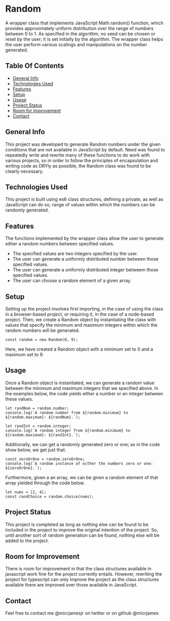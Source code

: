 # Random
A wrapper class that implements JavaScript Math.random() function, which provides approximately uniform distribution over the range of numbers between 0 to 1. As specified in the algorithm, no seed can be chosen or reset by the user; it is set initially by the algorithm. The wrapper class helps the user perform various scalings and manipulations on the number generated.

## Table Of Contents
* [General Info](#general-info)
* [Technologies Used](#technologies-used)
* [Features](#features)
* [Setup](#setup)
* [Usage](#usage)
* [Project Status](#project-status)
* [Room for Improvement](#room-for-improvement)
* [Contact](#contact)

## General Info

This project was developed to generate Random numbers under the given conditions that are not available in JavaScript by default. Need was found to repeatedly write and rewrite many of these functions to do work with various projects, so in order to follow the principles of encapsulation and writing code as DRYly as possible, the Random class was found to be clearly necessary.

## Technologies Used

This project is built using es6 class structures, defining a private, as well as JavaScript can do so, range of values within which the numbers can be randomly generated.

## Features

The functions implemented by the wrapper class allow the user to generate either a random numbers between specified values.
* The specified values are two integers specified by the user.
* The user can generate a uniformly distributed number between those specified values.
* The user can generate a uniformly distributed integer betweem those specified values.
* The user can choose a random element of a given array.

## Setup

Setting up the project involves first importing, in the case of using the class in a browser-based project, or requiring it, in the case of a node-based project. Then, we create a Random object by instantiating the class with values that specify the minimum and maximum integers within which the random numbers will be generated.
```
const random = new Random(0, 9);
```
Here, we have created a Random object with a minimum set to 0 and a maximum set to 9.

## Usage

Once a Random object is instantiated, we can generate a random value between the minimum and maximum integers that we specified above. In the examples below, the code yields either a number or an integer between these values.

```
let randNum = random.number;
console.log(`A random number from ${random.minimum} to ${random.maximum}: ${randNum}.`);

let randInt = random.integer;
console.log(`A random integer from ${random.minimum} to ${random.maximum}: ${randInt}.`);
```
Additionally, we can get a randomly generated zero or one; as in the code show below, we get just that.

```
const zeroOrOne = random.zeroOrOne;
console.log(`A random instance of either the numbers zero or one: ${zeroOrOne}.`);
```
Furthermore, given a an array, we can be given a random element of that array yielded through the code below.

```
let nums = [2, 4];
const randChoice = random.choice(nums);
```

## Project Status

This project is completed as long as nothing else can be found to be included in the project to improve the original intention of the project. So, until another sort of random generation can be found, nothing else will be added to the project.

## Room for Improvement

There is room for improvement in that the class structures available in javascript work fine for the project currently entails. However, rewriting the project for typescript can only improve the project as the class structures available there are improved over those available in JavaScript.

## Contact
Feel free to contact me @micrjamesjr on twitter or on github @micrjames
